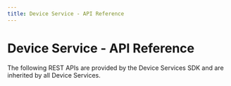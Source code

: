 ```yaml
---
title: Device Service - API Reference
---
```


# Device Service - API Reference

The following REST APIs are provided by the Device Services SDK and are inherited by all Device Services.

<swagger-ui src="https://raw.githubusercontent.com/edgexfoundry/device-sdk-go/{{edgexversion}}/openapi/{{api_version}}/device-sdk.yaml"/>
